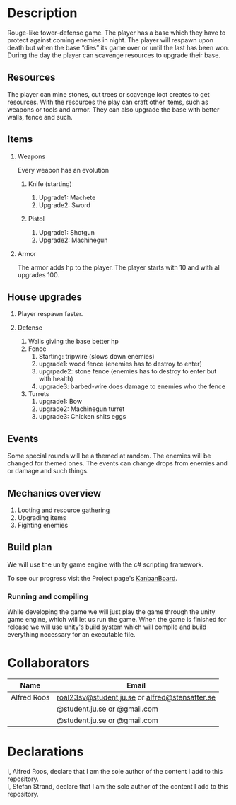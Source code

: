 
# Description

Rouge-like tower-defense game.
The player has a base which they have to protect against coming enemies in night. The player will respawn upon death but when the base &ldquo;dies&rdquo; its game over or until the last has been won.
During the day the player can scavenge resources to upgrade their base.


## Resources

The player can mine stones, cut trees or scavenge loot creates to get resources. With the resources the play can craft other items, such as weapons or tools and armor. They can also upgrade the base with better walls, fence and such.


## Items

1.  Weapons

    Every weapon has an evolution
    
    1.  Knife (starting)
        1.  Upgrade1: Machete
        2.  Upgrade2: Sword
    
    2.  Pistol
        1.  Upgrade1: Shotgun
        2.  Upgrade2: Machinegun

2.  Armor

    The armor adds hp to the player. The player starts with 10 and with all upgrades 100.


## House upgrades

1.  Player respawn faster.

1.  Defense

    1.  Walls giving the base better hp
    2.  Fence
        1.  Starting:  tripwire (slows down enemies)
        2.  upgrade1: wood fence (enemies has to destroy to enter)
        3.  upgrpade2: stone fence (enemies has to destroy to enter but with health)
        4.  upgrade3: barbed-wire does damage to enemies who the fence
    3.  Turrets
        1.  upgrade1: Bow
        2.  upgrade2: Machinegun turret
        3.  upgrade3: Chicken shits eggs

## Events

Some special rounds will be a themed at random. The enemies will be changed for themed ones.
The events can change drops from enemies and or damage and such things.

## Mechanics overview

1.  Looting and resource gathering
2.  Upgrading items
3.  Fighting enemies

## Build plan
We will use the unity game engine with the c# scripting framework. 


To see our progress visit the Project page's [KanbanBoard](https://github.com/users/spynetS/projects/18).


### Running and compiling
While developing the game we will just play the game through the unity game engine, which will let us run the game. When the game is finished for release we will
use unity's build system which will compile and build everything necessary for an executable file.

# Collaborators
| Name | Email |
| - | - |
| Alfred Roos | roal23sv@student.ju.se or alfred@stensatter.se|
|  | @student.ju.se or @gmail.com |
|  | @student.ju.se or @gmail.com|


# Declarations
I, Alfred Roos, declare that I am the sole author of the content I add to this repository.  
I, Stefan Strand, declare that I am the sole author of the content I add to this repository. 
